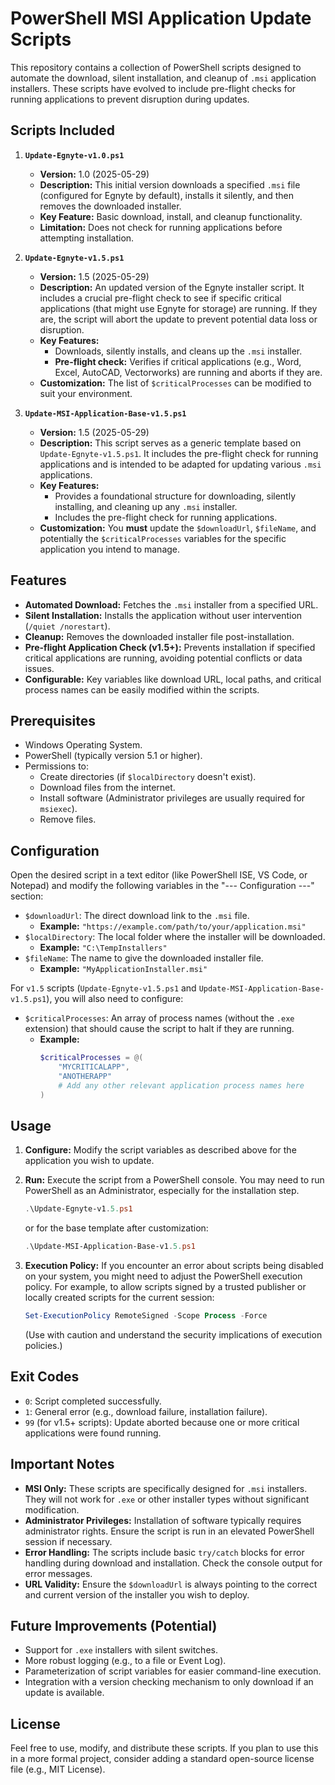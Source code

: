 # PowerShell MSI Application Update Scripts

This repository contains a collection of PowerShell scripts designed to automate the download, silent installation, and cleanup of `.msi` application installers. These scripts have evolved to include pre-flight checks for running applications to prevent disruption during updates.

## Scripts Included

1.  **`Update-Egnyte-v1.0.ps1`**
    * **Version:** 1.0 (2025-05-29)
    * **Description:** This initial version downloads a specified `.msi` file (configured for Egnyte by default), installs it silently, and then removes the downloaded installer.
    * **Key Feature:** Basic download, install, and cleanup functionality.
    * **Limitation:** Does not check for running applications before attempting installation.

2.  **`Update-Egnyte-v1.5.ps1`** 
    * **Version:** 1.5 (2025-05-29)
    * **Description:** An updated version of the Egnyte installer script. It includes a crucial pre-flight check to see if specific critical applications (that might use Egnyte for storage) are running. If they are, the script will abort the update to prevent potential data loss or disruption.
    * **Key Features:**
        * Downloads, silently installs, and cleans up the `.msi` installer.
        * **Pre-flight check:** Verifies if critical applications (e.g., Word, Excel, AutoCAD, Vectorworks) are running and aborts if they are.
    * **Customization:** The list of `$criticalProcesses` can be modified to suit your environment.

3.  **`Update-MSI-Application-Base-v1.5.ps1`**
    * **Version:** 1.5 (2025-05-29)
    * **Description:** This script serves as a generic template based on `Update-Egnyte-v1.5.ps1`. It includes the pre-flight check for running applications and is intended to be adapted for updating various `.msi` applications.
    * **Key Features:**
        * Provides a foundational structure for downloading, silently installing, and cleaning up any `.msi` installer.
        * Includes the pre-flight check for running applications.
    * **Customization:** You **must** update the `$downloadUrl`, `$fileName`, and potentially the `$criticalProcesses` variables for the specific application you intend to manage.

## Features

* **Automated Download:** Fetches the `.msi` installer from a specified URL.
* **Silent Installation:** Installs the application without user intervention (`/quiet /norestart`).
* **Cleanup:** Removes the downloaded installer file post-installation.
* **Pre-flight Application Check (v1.5+):** Prevents installation if specified critical applications are running, avoiding potential conflicts or data issues.
* **Configurable:** Key variables like download URL, local paths, and critical process names can be easily modified within the scripts.

## Prerequisites

* Windows Operating System.
* PowerShell (typically version 5.1 or higher).
* Permissions to:
    * Create directories (if `$localDirectory` doesn't exist).
    * Download files from the internet.
    * Install software (Administrator privileges are usually required for `msiexec`).
    * Remove files.

## Configuration

Open the desired script in a text editor (like PowerShell ISE, VS Code, or Notepad) and modify the following variables in the "--- Configuration ---" section:

* `$downloadUrl`: The direct download link to the `.msi` file.
    * **Example:** `"https://example.com/path/to/your/application.msi"`
* `$localDirectory`: The local folder where the installer will be downloaded.
    * **Example:** `"C:\TempInstallers"`
* `$fileName`: The name to give the downloaded installer file.
    * **Example:** `"MyApplicationInstaller.msi"`

For `v1.5` scripts (`Update-Egnyte-v1.5.ps1` and `Update-MSI-Application-Base-v1.5.ps1`), you will also need to configure:

* `$criticalProcesses`: An array of process names (without the `.exe` extension) that should cause the script to halt if they are running.
    * **Example:**
        ```powershell
        $criticalProcesses = @(
            "MYCRITICALAPP",
            "ANOTHERAPP"
            # Add any other relevant application process names here
        )
        ```

## Usage

1.  **Configure:** Modify the script variables as described above for the application you wish to update.
2.  **Run:** Execute the script from a PowerShell console. You may need to run PowerShell as an Administrator, especially for the installation step.

    ```powershell
    .\Update-Egnyte-v1.5.ps1
    ```
    or for the base template after customization:
    ```powershell
    .\Update-MSI-Application-Base-v1.5.ps1
    ```

3.  **Execution Policy:** If you encounter an error about scripts being disabled on your system, you might need to adjust the PowerShell execution policy. For example, to allow scripts signed by a trusted publisher or locally created scripts for the current session:
    ```powershell
    Set-ExecutionPolicy RemoteSigned -Scope Process -Force
    ```
    (Use with caution and understand the security implications of execution policies.)

## Exit Codes

* `0`: Script completed successfully.
* `1`: General error (e.g., download failure, installation failure).
* `99` (for v1.5+ scripts): Update aborted because one or more critical applications were found running.

## Important Notes

* **MSI Only:** These scripts are specifically designed for `.msi` installers. They will not work for `.exe` or other installer types without significant modification.
* **Administrator Privileges:** Installation of software typically requires administrator rights. Ensure the script is run in an elevated PowerShell session if necessary.
* **Error Handling:** The scripts include basic `try/catch` blocks for error handling during download and installation. Check the console output for error messages.
* **URL Validity:** Ensure the `$downloadUrl` is always pointing to the correct and current version of the installer you wish to deploy.

## Future Improvements (Potential)

* Support for `.exe` installers with silent switches.
* More robust logging (e.g., to a file or Event Log).
* Parameterization of script variables for easier command-line execution.
* Integration with a version checking mechanism to only download if an update is available.

## License

Feel free to use, modify, and distribute these scripts. If you plan to use this in a more formal project, consider adding a standard open-source license file (e.g., MIT License).
